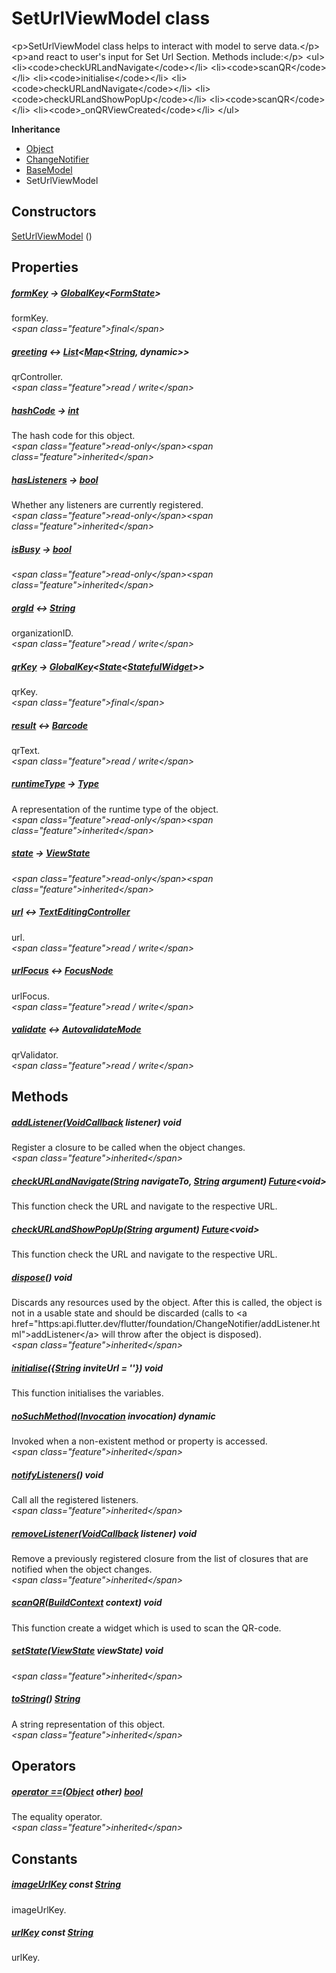


# SetUrlViewModel class









\<p\>SetUrlViewModel class helps to interact with model to serve data.\</p\>
\<p\>and react to user's input for Set Url Section.
Methods include:\</p\>
\<ul\>
\<li\>\<code\>checkURLandNavigate\</code\>\</li\>
\<li\>\<code\>scanQR\</code\>\</li\>
\<li\>\<code\>initialise\</code\>\</li\>
\<li\>\<code\>checkURLandNavigate\</code\>\</li\>
\<li\>\<code\>checkURLandShowPopUp\</code\>\</li\>
\<li\>\<code\>scanQR\</code\>\</li\>
\<li\>\<code\>_onQRViewCreated\</code\>\</li\>
\</ul\>



**Inheritance**

- [Object](https:api.flutter.dev/flutter/dart-core/Object-class.html)
- [ChangeNotifier](https:api.flutter.dev/flutter/foundation/ChangeNotifier-class.html)
- [BaseModel](../view_model_base_view_model/BaseModel-class.md)
- SetUrlViewModel








## Constructors

[SetUrlViewModel](../view_model_pre_auth_view_models_set_url_view_model/SetUrlViewModel/SetUrlViewModel.md) ()

   


## Properties

##### [formKey](../view_model_pre_auth_view_models_set_url_view_model/SetUrlViewModel/formKey.md) &#8594; [GlobalKey](https:api.flutter.dev/flutter/widgets/GlobalKey-class.html)&lt;[FormState](https:api.flutter.dev/flutter/widgets/FormState-class.html)\>



formKey.  
_\<span class="feature"\>final\</span\>_



##### [greeting](../view_model_pre_auth_view_models_set_url_view_model/SetUrlViewModel/greeting.md) &#8596; [List](https:api.flutter.dev/flutter/dart-core/List-class.html)&lt;[Map](https:api.flutter.dev/flutter/dart-core/Map-class.html)&lt;[String](https:api.flutter.dev/flutter/dart-core/String-class.html), dynamic\>\>



qrController.  
_\<span class="feature"\>read / write\</span\>_



##### [hashCode](https:api.flutter.dev/flutter/dart-core/Object/hashCode.html) &#8594; [int](https:api.flutter.dev/flutter/dart-core/int-class.html)



The hash code for this object.  
_\<span class="feature"\>read-only\</span\>\<span class="feature"\>inherited\</span\>_



##### [hasListeners](https:api.flutter.dev/flutter/foundation/ChangeNotifier/hasListeners.html) &#8594; [bool](https:api.flutter.dev/flutter/dart-core/bool-class.html)



Whether any listeners are currently registered.  
_\<span class="feature"\>read-only\</span\>\<span class="feature"\>inherited\</span\>_



##### [isBusy](../view_model_base_view_model/BaseModel/isBusy.md) &#8594; [bool](https:api.flutter.dev/flutter/dart-core/bool-class.html)



  
_\<span class="feature"\>read-only\</span\>\<span class="feature"\>inherited\</span\>_



##### [orgId](../view_model_pre_auth_view_models_set_url_view_model/SetUrlViewModel/orgId.md) &#8596; [String](https:api.flutter.dev/flutter/dart-core/String-class.html)



organizationID.  
_\<span class="feature"\>read / write\</span\>_



##### [qrKey](../view_model_pre_auth_view_models_set_url_view_model/SetUrlViewModel/qrKey.md) &#8594; [GlobalKey](https:api.flutter.dev/flutter/widgets/GlobalKey-class.html)&lt;[State](https:api.flutter.dev/flutter/widgets/State-class.html)&lt;[StatefulWidget](https:api.flutter.dev/flutter/widgets/StatefulWidget-class.html)\>\>



qrKey.  
_\<span class="feature"\>final\</span\>_



##### [result](../view_model_pre_auth_view_models_set_url_view_model/SetUrlViewModel/result.md) &#8596; [Barcode](https:pub.dev/documentation/qr_code_scanner/1.0.1/qr_code_scanner/Barcode-class.html)



qrText.  
_\<span class="feature"\>read / write\</span\>_



##### [runtimeType](https:api.flutter.dev/flutter/dart-core/Object/runtimeType.html) &#8594; [Type](https:api.flutter.dev/flutter/dart-core/Type-class.html)



A representation of the runtime type of the object.  
_\<span class="feature"\>read-only\</span\>\<span class="feature"\>inherited\</span\>_



##### [state](../view_model_base_view_model/BaseModel/state.md) &#8594; [ViewState](../enums_enums/ViewState.md)



  
_\<span class="feature"\>read-only\</span\>\<span class="feature"\>inherited\</span\>_



##### [url](../view_model_pre_auth_view_models_set_url_view_model/SetUrlViewModel/url.md) &#8596; [TextEditingController](https:api.flutter.dev/flutter/widgets/TextEditingController-class.html)



url.  
_\<span class="feature"\>read / write\</span\>_



##### [urlFocus](../view_model_pre_auth_view_models_set_url_view_model/SetUrlViewModel/urlFocus.md) &#8596; [FocusNode](https:api.flutter.dev/flutter/widgets/FocusNode-class.html)



urlFocus.  
_\<span class="feature"\>read / write\</span\>_



##### [validate](../view_model_pre_auth_view_models_set_url_view_model/SetUrlViewModel/validate.md) &#8596; [AutovalidateMode](https:api.flutter.dev/flutter/widgets/AutovalidateMode.html)



qrValidator.  
_\<span class="feature"\>read / write\</span\>_





## Methods

##### [addListener](https:api.flutter.dev/flutter/foundation/ChangeNotifier/addListener.html)([VoidCallback](https:api.flutter.dev/flutter/dart-ui/VoidCallback.html) listener) void



Register a closure to be called when the object changes.  
_\<span class="feature"\>inherited\</span\>_



##### [checkURLandNavigate](../view_model_pre_auth_view_models_set_url_view_model/SetUrlViewModel/checkURLandNavigate.md)([String](https:api.flutter.dev/flutter/dart-core/String-class.html) navigateTo, [String](https:api.flutter.dev/flutter/dart-core/String-class.html) argument) [Future](https:api.flutter.dev/flutter/dart-async/Future-class.html)&lt;void\>



This function check the URL and navigate to the respective URL.  




##### [checkURLandShowPopUp](../view_model_pre_auth_view_models_set_url_view_model/SetUrlViewModel/checkURLandShowPopUp.md)([String](https:api.flutter.dev/flutter/dart-core/String-class.html) argument) [Future](https:api.flutter.dev/flutter/dart-async/Future-class.html)&lt;void\>



This function check the URL and navigate to the respective URL.  




##### [dispose](https:api.flutter.dev/flutter/foundation/ChangeNotifier/dispose.html)() void



Discards any resources used by the object. After this is called, the
object is not in a usable state and should be discarded (calls to
\<a href="https:api.flutter.dev/flutter/foundation/ChangeNotifier/addListener.html"\>addListener\</a\> will throw after the object is disposed).  
_\<span class="feature"\>inherited\</span\>_



##### [initialise](../view_model_pre_auth_view_models_set_url_view_model/SetUrlViewModel/initialise.md)(\{[String](https:api.flutter.dev/flutter/dart-core/String-class.html) inviteUrl = ''\}) void



This function initialises the variables.  




##### [noSuchMethod](https:api.flutter.dev/flutter/dart-core/Object/noSuchMethod.html)([Invocation](https:api.flutter.dev/flutter/dart-core/Invocation-class.html) invocation) dynamic



Invoked when a non-existent method or property is accessed.  
_\<span class="feature"\>inherited\</span\>_



##### [notifyListeners](https:api.flutter.dev/flutter/foundation/ChangeNotifier/notifyListeners.html)() void



Call all the registered listeners.  
_\<span class="feature"\>inherited\</span\>_



##### [removeListener](https:api.flutter.dev/flutter/foundation/ChangeNotifier/removeListener.html)([VoidCallback](https:api.flutter.dev/flutter/dart-ui/VoidCallback.html) listener) void



Remove a previously registered closure from the list of closures that are
notified when the object changes.  
_\<span class="feature"\>inherited\</span\>_



##### [scanQR](../view_model_pre_auth_view_models_set_url_view_model/SetUrlViewModel/scanQR.md)([BuildContext](https:api.flutter.dev/flutter/widgets/BuildContext-class.html) context) void



This function create a widget which is used to scan the QR-code.  




##### [setState](../view_model_base_view_model/BaseModel/setState.md)([ViewState](../enums_enums/ViewState.md) viewState) void



  
_\<span class="feature"\>inherited\</span\>_



##### [toString](https:api.flutter.dev/flutter/dart-core/Object/toString.html)() [String](https:api.flutter.dev/flutter/dart-core/String-class.html)



A string representation of this object.  
_\<span class="feature"\>inherited\</span\>_





## Operators

##### [operator ==](https:api.flutter.dev/flutter/dart-core/Object/operator_equals.html)([Object](https:api.flutter.dev/flutter/dart-core/Object-class.html) other) [bool](https:api.flutter.dev/flutter/dart-core/bool-class.html)



The equality operator.  
_\<span class="feature"\>inherited\</span\>_










## Constants

##### [imageUrlKey](../view_model_pre_auth_view_models_set_url_view_model/SetUrlViewModel/imageUrlKey-constant.md) const [String](https:api.flutter.dev/flutter/dart-core/String-class.html)



imageUrlKey.  




##### [urlKey](../view_model_pre_auth_view_models_set_url_view_model/SetUrlViewModel/urlKey-constant.md) const [String](https:api.flutter.dev/flutter/dart-core/String-class.html)



urlKey.  









